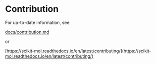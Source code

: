 # Contribution

For up-to-date information, see

[docs/contribution.md](docs/contributing.md)

or

[https://scikit-mol.readthedocs.io/en/latest/contributing/](https://scikit-mol.readthedocs.io/en/latest/contributing/)
